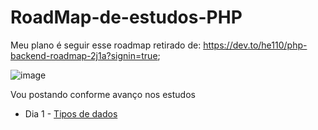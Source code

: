 # RoadMap-de-estudos-PHP
Meu plano é seguir esse roadmap retirado de:
https://dev.to/he110/php-backend-roadmap-2j1a?signin=true;

![image](https://user-images.githubusercontent.com/38821945/175754958-8a62abec-abb9-48e3-a69b-1da0120d6a63.png)

Vou postando conforme avanço nos estudos

 - Dia 1 - [Tipos de dados](https://github.com/Unix-User/RoadMap-de-estudos-PHP/blob/main/01-DataTypes.md)
